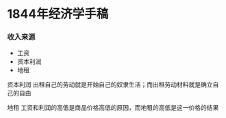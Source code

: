 # 1844年经济学手稿



### 收入来源

- 工资
- 资本利润
- 地租

资本利润
出租自己的劳动就是开始自己的奴隶生活；而出租劳动材料就是确立自己的自由

地租
工资和利润的高低是商品价格高低的原因，而地租的高低是这一价格的结果